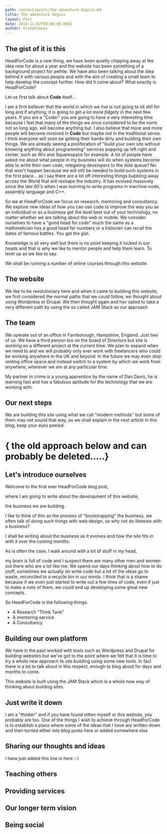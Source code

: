 ```yaml
---
path: content/posts/the-adventure-begins.md
title: The adventure begins
layout: Post
date: 2016-11-02T00:00:00.000Z
author: nickeblewis
---
```


## The gist of it is this

HeadForCode is a new thing, we have been quietly chipping away at the idea now for about a year and the website has been something of a background project for awhile. We have also been talking about the idea behind it with various people and with the aim of creating a small team to help develop the concept further. How did it come about? What exactly is HeadForCode?

Let us first talk about **Code** itself...

I am a firm believer that the world in which we live is not going to sit still for long and if anything, it is going to get a lot more _fidgety_ in the next few years. If you are a "Coder" you are going to have a very interesting time because I feel that many of the things we once considered to be the norm not so long ago, will become anything but. I also believe that more and more people will become involved in **Code** but maybe not in the traditional sense. I think everyone will soon be getting their hands dirty and building their own things. We are already seeing a proliferation of "build your own site without knowing anything about programming" services popping up left right and center, such as Wix and Squarespace for example. A lot of people have asked me about what people in my business will do when systems become able to write their own code, relegating developers to the dole queue? No that won't happen because we will still be needed to build such systems in the first place... as I say there are a lot off interesting things bubbling away across the World that will reshape the industry. It has evolved massively since the late 80's when I was learning to write programs in machine-code, assembly language and C++.

So we at HeadForCode we focus on research, mentoring and consultancy. We explore new ideas of how you can use code to improve the way you as an individual or as a business get the level best out of your technology, no matter whether we are talking about the web or mobile. We consider ourselves to have a "good head for code" much the same as a mathmetician has a good head for numbers or a historian can recall the dates of famous battles. You get the gist.

Knowledge is all very well but there is no point keeping it locked in our heads and that is why we like to mentor people and help them learn. To level up as we like to say.

We shall be running a number of online courses through this website.

## The website

We like to be revolutionary here and when it came to building this website, we first considered the normal paths that we could follow, we thought about using Wordpress or Drupal. We then thought again and hav opted to take a very different path by using the so called JAM Stack as our approach

## The team

We operate out of an office in Farnborough, Hampshire, England. Just two of us. We have a third person too on the board of Directors but she is working on a different project at the current time. We plan to expand when we need to and we will probably only ever work with freelancers who could be working anywhere in the UK and beyond. In the future we may even stop renting office space and instead switch to a system by which we work from anywhere, wherever we are at any particular time.

My partner in crime is a young apprentice by the name of Dan Davis, he is learning fast and has a fabulous aptitude for the technology that we are working with.

## Our next steps

We are building this site using what we call "modern methods" but some of them may not sound that way, as we shall explain in the next article in this blog, keep your eyes peeled.


# { the old approach below and can probably be deleted.....}

## Let's introduce ourselves

Welcome to the first ever HeadForCode blog post, 

where I am going to write about the development of this website, 

the business we are building. 

I like to think of this as the process of "bootstrapping" the business, we often talk of doing such things with web design, so why not do likewise with a business?

I shall be writing about the business as it evolves and how the site fits in with it over the coming months. 

As is often the case, I walk around with a lot of stuff in my head, 

my brain is full of code and I suspect there are many other men and women out there who are a lot like me. We spend our days thinking about how to do stuff, sometimes we actually do write code but a lot of the ideas go to waste, reconciled to a recycle bin in our minds. I think that is a shame because if we even just started to write out a few lines of code, even if just to make a note of them, we could end up developing some great new concepts.

So HeadForCode is the following things:

* A Research "Think Tank"
* A mentoring service
* A Consultancy

## Building our own platform 

We have in the past worked with tools such as Wordpress and Drupal for building websites but we've got to the point where we felt that it is time to try a whole new approach to site building using some new tools. In fact there is a lot to talk about in this respect, enough to blog about for days and months to come. 

This website is built using the JAM Stack which is a whole new way of thinking about building sites.

## Just write it down

I am a "thinker" and if you have found either myself or this website, you probably are too. One of the things I wish to achieve through HeadForCode is to establish a place where some of the ideas that I have are written down and then turned either into blog posts here or added somewhere else

## Sharing our thoughts and ideas

I have just added this line in here :-)

## Teaching others

## Providing services

## Our longer term vision

## Being social





